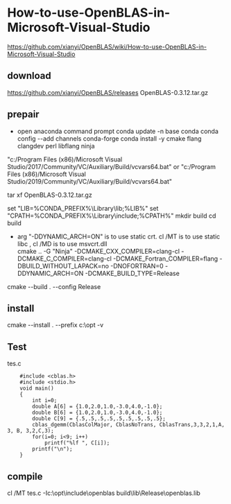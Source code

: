 # How-to-use-OpenBLAS-in-Microsoft-Visual-Studio

https://github.com/xianyi/OpenBLAS/wiki/How-to-use-OpenBLAS-in-Microsoft-Visual-Studio

## download 
https://github.com/xianyi/OpenBLAS/releases
OpenBLAS-0.3.12.tar.gz

## prepair

- open anaconda command prompt
conda update -n base conda
conda config --add channels conda-forge
conda install -y cmake flang clangdev perl libflang ninja

"c:/Program Files (x86)/Microsoft Visual Studio/2017/Community/VC/Auxiliary/Build/vcvars64.bat"
or
"c:/Program Files (x86)/Microsoft Visual Studio/2019/Community/VC/Auxiliary/Build/vcvars64.bat"

tar xf OpenBLAS-0.3.12.tar.gz

set "LIB=%CONDA_PREFIX%\Library\lib;%LIB%"
set "CPATH=%CONDA_PREFIX%\Library\include;%CPATH%"
mkdir build
cd build

- arg "-DDYNAMIC_ARCH=ON" is  to use static crt.     cl /MT  is to use static libc   , cl /MD is to use msvcrt.dll   
cmake .. -G "Ninja" -DCMAKE_CXX_COMPILER=clang-cl -DCMAKE_C_COMPILER=clang-cl -DCMAKE_Fortran_COMPILER=flang -DBUILD_WITHOUT_LAPACK=no -DNOFORTRAN=0 -DDYNAMIC_ARCH=ON -DCMAKE_BUILD_TYPE=Release

cmake --build . --config Release
## install
cmake --install . --prefix c:\opt -v

## Test
tes.c
```
    #include <cblas.h>
    #include <stdio.h>
    void main()
    {
        int i=0;
        double A[6] = {1.0,2.0,1.0,-3.0,4.0,-1.0};         
        double B[6] = {1.0,2.0,1.0,-3.0,4.0,-1.0};  
        double C[9] = {.5,.5,.5,.5,.5,.5,.5,.5,.5}; 
        cblas_dgemm(CblasColMajor, CblasNoTrans, CblasTrans,3,3,2,1,A, 3, B, 3,2,C,3);
        for(i=0; i<9; i++)
            printf("%lf ", C[i]);
        printf("\n");
    }
```

## compile
cl /MT tes.c -Ic:\opt\include\openblas build\lib\Release\openblas.lib

